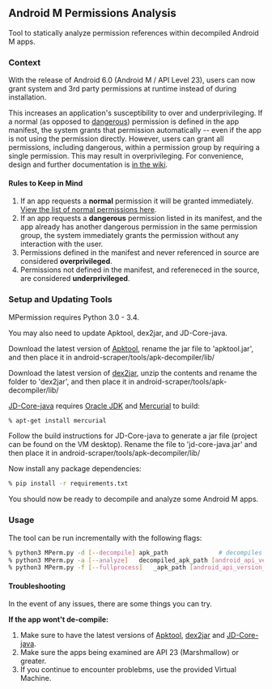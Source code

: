 ## Android M Permissions Analysis
Tool to statically analyze permission references within decompiled Android M apps.

### Context
With the release of Android 6.0 (Android M / API Level 23), users can now grant system and 3rd party permissions at runtime instead of during installation.

This increases an application's susceptibility to over and underprivileging. If a normal (as opposed to [dangerous][1]) permission is defined in the app manifest, the system grants that permission automatically -- even if the app is not using the permission directly. However, users can grant all permissions, including dangerous, within a permission group by requiring a single permission. This may result in overprivileging. For convenience, design and further documentation is [in the wiki][5].

#### Rules to Keep in Mind
1. If an app requests a **normal** permission it will be granted immediately. [View the list of normal permissions here](http://developer.android.com/guide/topics/security/normal-permissions.html).
2. If an app requests a **dangerous** permission listed in its manifest, and the app already has another dangerous permission in the same permission group, the system immediately grants the permission without any interaction with the user.
3. Permissions defined in the manifest and never referenced in source are considered **overprivileged**.
4. Permissions not defined in the manifest, and refereneced in the source, are considered **underprivileged**. 

### Setup and Updating Tools
MPermission requires Python 3.0 - 3.4. 

You may also need to update Apktool, dex2jar, and JD-Core-java.

Download the latest version of [Apktool][6], rename the jar file to 'apktool.jar', and then place it in android-scraper/tools/apk-decompiler/lib/

Download the latest version of [dex2jar][7], unzip the contents and rename the folder to 'dex2jar', and then place it in android-scraper/tools/apk-decompiler/lib/

[JD-Core-java][8] requires [Oracle JDK][9] and [Mercurial][10] to build:
```bash
% apt-get install mercurial
```
Follow the build instructions for JD-Core-java to generate a jar file (project can be found on the VM desktop). Rename the file to 'jd-core-java.jar' and then place it in android-scraper/tools/apk-decompiler/lib/
 

Now install any package dependencies:  
```bash
% pip install -r requirements.txt
```

You should now be ready to decompile and analyze some Android M apps.

### Usage  

The tool can be run incrementally with the following flags:


```bash
% python3 MPerm.py -d [--decompile] apk_path              # decompiles APK and moves it to sample_apk/ - This could take a few minutes depending on the size of the APK
% python3 MPerm.py -a [--analyze]   decompiled_apk_path [android_api_version_number_targeted]   # analyze and prints source report / analysis report
% python3 MPerm.py -f [--fullprocess]   _apk_path [android_api_version_number_targeted]   # decompiles APK, analyzes and prints source report / analysis report, then deletes the decompiled source folder
```


#### Troubleshooting
In the event of any issues, there are some things you can try.

**If the app wont't de-compile:** 	

1. Make sure to have the latest versions of [Apktool][6], [dex2jar][7] and [JD-Core-java][8]. 
2. Make sure the apps being examined are API 23 (Marshmallow) or greater.
3. If you continue to encounter problebms, use the provided Virtual Machine.



[1]: http://developer.android.com/guide/topics/security/permissions.html#normal-dangerous
[2]: https://www.wikiwand.com/en/Android_application_package
[3]: https://git-scm.com/book/en/v2/Git-Tools-Submodules
[4]: https://github.com/kocsenc/android-scraper/tree/master/tools/apk-decompiler/
[5]: https://github.com/dan7800/MPermission/wiki
[6]: http://ibotpeaches.github.io/Apktool/
[7]: https://sourceforge.net/projects/dex2jar/files/
[8]: https://github.com/nviennot/jd-core-java
[9]: http://www.oracle.com/technetwork/pt/java/javase/downloads/index.html
[10]: https://www.mercurial-scm.org/
